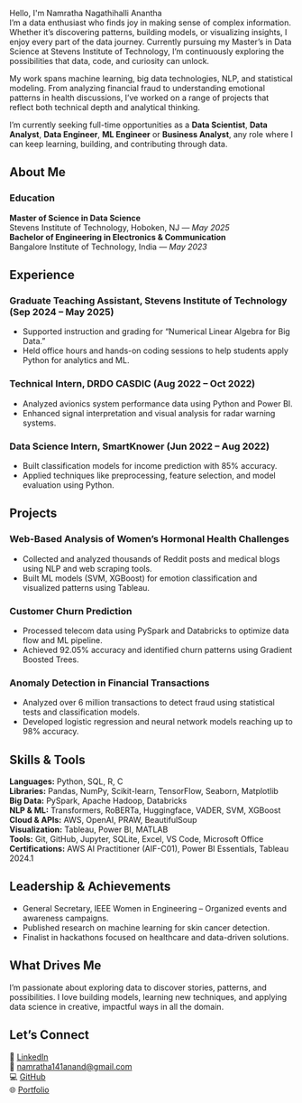 Hello, I'm Namratha Nagathihalli Anantha  
I’m a data enthusiast who finds joy in making sense of complex information. Whether it’s discovering patterns, building models, or visualizing insights, I enjoy every part of the data journey. Currently pursuing my Master’s in Data Science at Stevens Institute of Technology, I’m continuously exploring the possibilities that data, code, and curiosity can unlock.

My work spans machine learning, big data technologies, NLP, and statistical modeling. From analyzing financial fraud to understanding emotional patterns in health discussions, I’ve worked on a range of projects that reflect both technical depth and analytical thinking.

I’m currently seeking full-time opportunities as a **Data Scientist**, **Data Analyst**, **Data Engineer**, **ML Engineer** or **Business Analyst**, any role where I can keep learning, building, and contributing through data.

## About Me

### Education  
**Master of Science in Data Science**  
Stevens Institute of Technology, Hoboken, NJ — *May 2025*  
**Bachelor of Engineering in Electronics & Communication**  
Bangalore Institute of Technology, India — *May 2023*  

## Experience

### Graduate Teaching Assistant, Stevens Institute of Technology (Sep 2024 – May 2025)  
- Supported instruction and grading for “Numerical Linear Algebra for Big Data.”  
- Held office hours and hands-on coding sessions to help students apply Python for analytics and ML.

### Technical Intern, DRDO CASDIC (Aug 2022 – Oct 2022)  
- Analyzed avionics system performance data using Python and Power BI.  
- Enhanced signal interpretation and visual analysis for radar warning systems.

### Data Science Intern, SmartKnower (Jun 2022 – Aug 2022)  
- Built classification models for income prediction with 85% accuracy.  
- Applied techniques like preprocessing, feature selection, and model evaluation using Python.


## Projects

### Web-Based Analysis of Women’s Hormonal Health Challenges
- Collected and analyzed thousands of Reddit posts and medical blogs using NLP and web scraping tools.  
- Built ML models (SVM, XGBoost) for emotion classification and visualized patterns using Tableau.

### Customer Churn Prediction
- Processed telecom data using PySpark and Databricks to optimize data flow and ML pipeline.  
- Achieved 92.05% accuracy and identified churn patterns using Gradient Boosted Trees.

### Anomaly Detection in Financial Transactions 
- Analyzed over 6 million transactions to detect fraud using statistical tests and classification models.  
- Developed logistic regression and neural network models reaching up to 98% accuracy.


## Skills & Tools

**Languages:** Python, SQL, R, C  
**Libraries:** Pandas, NumPy, Scikit-learn, TensorFlow, Seaborn, Matplotlib  
**Big Data:** PySpark, Apache Hadoop, Databricks  
**NLP & ML:** Transformers, RoBERTa, Huggingface, VADER, SVM, XGBoost  
**Cloud & APIs:** AWS, OpenAI, PRAW, BeautifulSoup  
**Visualization:** Tableau, Power BI, MATLAB  
**Tools:** Git, GitHub, Jupyter, SQLite, Excel, VS Code, Microsoft Office  
**Certifications:** AWS AI Practitioner (AIF-C01), Power BI Essentials, Tableau 2024.1


## Leadership & Achievements
- General Secretary, IEEE Women in Engineering – Organized events and awareness campaigns.  
- Published research on machine learning for skin cancer detection.  
- Finalist in hackathons focused on healthcare and data-driven solutions.


## What Drives Me
I’m passionate about exploring data to discover stories, patterns, and possibilities. I love building models, learning new techniques, and applying data science in creative, impactful ways in all the domain.


## Let’s Connect
🔗 [LinkedIn](https://www.linkedin.com/in/namratha-nagathihalli-anantha-1821291b4)  
📧 namratha141anand@gmail.com  
💻 [GitHub](https://github.com/Namratha-NA)  
🌐 [Portfolio](https://www.datascienceportfol.io/NamrathaNA)

